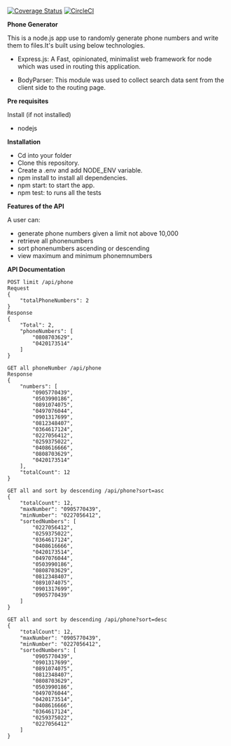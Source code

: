 [![Coverage Status](https://coveralls.io/repos/github/Ewanjiru/phone-generator/badge.svg?branch=dev)](https://coveralls.io/github/Ewanjiru/phone-generator?branch=dev) [![CircleCI](https://circleci.com/gh/Ewanjiru/phone-generator.svg?style=svg)](https://circleci.com/gh/Ewanjiru/phone-generator)

__**Phone Generator**__

This is a node.js app use to randomly generate phone numbers and write them to files.It's built using below technologies.

- Express.js: A Fast, opinionated, minimalist web framework for node which was used in routing this application.

- BodyParser: This module was used to collect search data sent from the client side to the routing page.

**Pre requisites**

Install (if not installed)
- nodejs

**Installation**

- Cd into your folder
- Clone this repository.
- Create a .env and add NODE_ENV variable.
- npm install to install all dependencies.
- npm start: to start the app.
- npm test: to runs all the tests

**Features of the API**

A user can:
- generate phone numbers given a limit not above 10,000
- retrieve all phonenumbers
- sort phonenumbers ascending or descending
- view maximum and minimum phonemnumbers

**API Documentation**
```
POST limit /api/phone
Request
{
	"totalPhoneNumbers": 2
}
Response
{
    "Total": 2,
    "phoneNumbers": [
        "0808703629",
        "0420173514"
    ]
}

GET all phoneNumber /api/phone
Response
{
    "numbers": [
        "0905770439",
        "0503990186",
        "0891074075",
        "0497076044",
        "0901317699",
        "0812348407",
        "0364617124",
        "0227056412",
        "0259375022",
        "0408616666",
        "0808703629",
        "0420173514"
    ],
    "totalCount": 12
}

GET all and sort by descending /api/phone?sort=asc
{
    "totalCount": 12,
    "maxNumber": "0905770439",
    "minNumber": "0227056412",
    "sortedNumbers": [
        "0227056412",
        "0259375022",
        "0364617124",
        "0408616666",
        "0420173514",
        "0497076044",
        "0503990186",
        "0808703629",
        "0812348407",
        "0891074075",
        "0901317699",
        "0905770439"
    ]
}

GET all and sort by descending /api/phone?sort=desc
{
    "totalCount": 12,
    "maxNumber": "0905770439",
    "minNumber": "0227056412",
    "sortedNumbers": [
        "0905770439",
        "0901317699",
        "0891074075",
        "0812348407",
        "0808703629",
        "0503990186",
        "0497076044",
        "0420173514",
        "0408616666",
        "0364617124",
        "0259375022",
        "0227056412"
    ]
}
```
